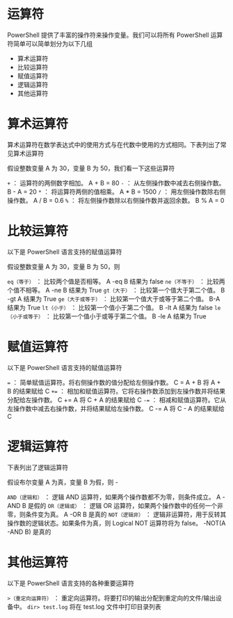 # 运算符

PowerShell 提供了丰富的操作符来操作变量。我们可以将所有 PowerShell 运算符简单可以简单划分为以下几组

* 算术运算符
* 比较运算符
* 赋值运算符
* 逻辑运算符
* 其他运算符
  
#  算术运算符
算术运算符在数学表达式中的使用方式与在代数中使用的方式相同。下表列出了常见算术运算符

假设整数变量 A 为 30，变量 B 为 50，我们看一下这些运算符


`+`	： 运算符的两侧数字相加。	A + B = 80
`-`	： 从左侧操作数中减去右侧操作数。	B - A = 20
`*`	： 将运算符两侧的值相乘。	A * B = 1500
`/`	： 用左侧操作数除右侧操作数。	A / B = 0.6
`%`	： 将左侧操作数除以右侧操作数并返回余数。	B % A = 0

# 比较运算符
以下是 PowerShell 语言支持的赋值运算符 

假设整数变量 A 为 30，变量 B 为 50，则 


`eq（等于）`	： 	比较两个值是否相等。	A -eq B 结果为 false
`ne（不等于）`	： 	比较两个值不相等。	A -ne B 结果为 True
`gt（大于）`	： 	比较第一个值大于第二个值。	B -gt A 结果为 True
`ge（大于或等于）`	： 	比较第一个值大于或等于第二个值。	B-A 结果为 True
`lt（小于）`	： 	比较第一个值小于第二个值。	B -lt A 结果为 false
`le（小于或等于）`	： 	比较第一个值小于或等于第二个值。	B -le A 结果为 True

# 赋值运算符
以下是 PowerShell 语言支持的赋值运算符


`=`	： 	简单赋值运算符。将右侧操作数的值分配给左侧操作数。	C = A + B 将 A + B 的结果赋给 C
`+=`	： 	相加和赋值运算符。它将右操作数添加到左操作数并将结果分配给左操作数。	C += A 将 C + A 的结果赋给 C
`-=`	： 	相减和赋值运算符。它从左操作数中减去右操作数，并将结果赋给左操作数。	C -= A 将 C - A 的结果赋给 C

# 逻辑运算符
下表列出了逻辑运算符 

假设布尔变量 A 为真，变量 B 为假，则 -


`AND（逻辑和）`	： 	逻辑 AND 运算符，如果两个操作数都不为零，则条件成立。	A -AND B 是假的
`OR（逻辑或）`	： 	逻辑 OR 运算符，如果两个操作数中的任何一个非零，则条件变为真。	A -OR B 是真的
`NOT（逻辑非）`	： 	逻辑非运算符，用于反转其操作数的逻辑状态。如果条件为真，则 Logical NOT 运算符将为 false。	-NOT(A -AND B) 是真的

# 其他运算符
以下是 PowerShell 语言支持的各种重要运算符 


`>（重定向运算符）`	： 	重定向运算符。将要打印的输出分配到重定向的文件/输出设备中。	`dir> test.log` 将在 test.log 文件中打印目录列表
